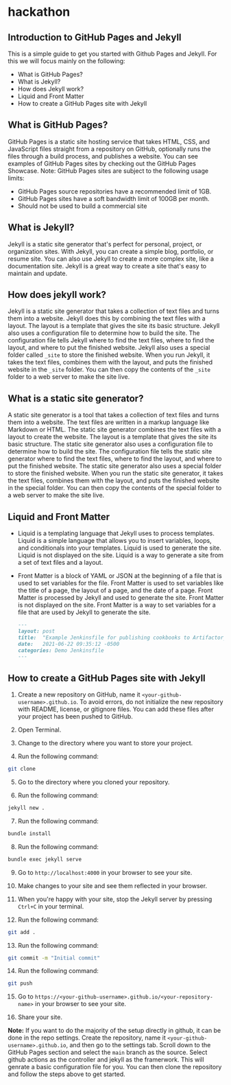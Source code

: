 
# hackathon

## Introduction to GitHub Pages and Jekyll

This is a simple guide to get you started with Github Pages and Jekyll. For this we will focus mainly on the following:

- What is GitHub Pages?
- What is Jekyll?
- How does Jekyll work?
- Liquid and Front Matter
- How to create a GitHub Pages site with Jekyll


## What is GitHub Pages?

GitHub Pages is a static site hosting service that takes HTML, CSS, and JavaScript files straight from a repository on GitHub, optionally runs the files through a build process, and publishes a website. You can see examples of GitHub Pages sites by checking out the GitHub Pages Showcase. Note: GitHub Pages sites are subject to the following usage limits:

- GitHub Pages source repositories have a recommended limit of 1GB.
- GitHub Pages sites have a soft bandwidth limit of 100GB per month.
- Should not be used to build a commercial site

## What is Jekyll?

Jekyll is a static site generator that's perfect for personal, project, or organization sites. With Jekyll, you can create a simple blog, portfolio, or resume site. You can also use Jekyll to create a more complex site, like a documentation site. Jekyll is a great way to create a site that's easy to maintain and update.


## How does jekyll work?

Jekyll is a static site generator that takes a collection of text files and turns them into a website. Jekyll does this by combining the text files with a layout. The layout is a template that gives the site its basic structure. Jekyll also uses a configuration file to determine how to build the site. The configuration file tells Jekyll where to find the text files, where to find the layout, and where to put the finished website. Jekyll also uses a special folder called `_site` to store the finished website. When you run Jekyll, it takes the text files, combines them with the layout, and puts the finished website in the `_site` folder. You can then copy the contents of the `_site` folder to a web server to make the site live.

## What is a static site generator?

A static site generator is a tool that takes a collection of text files and turns them into a website. The text files are written in a markup language like Markdown or HTML. The static site generator combines the text files with a layout to create the website. The layout is a template that gives the site its basic structure. The static site generator also uses a configuration file to determine how to build the site. The configuration file tells the static site generator where to find the text files, where to find the layout, and where to put the finished website. The static site generator also uses a special folder to store the finished website. When you run the static site generator, it takes the text files, combines them with the layout, and puts the finished website in the special folder. You can then copy the contents of the special folder to a web server to make the site live.

## Liquid and Front Matter

- Liquid is a templating language that Jekyll uses to process templates. Liquid is a simple language that allows you to insert variables, loops, and conditionals into your templates. Liquid is used to generate the site. Liquid is not displayed on the site. Liquid is a way to generate a site from a set of text files and a layout.

- Front Matter is a block of YAML or JSON at the beginning of a file that is used to set variables for the file. Front Matter is used to set variables like the title of a page, the layout of a page, and the date of a page. Front Matter is processed by Jekyll and used to generate the site. Front Matter is not displayed on the site. Front Matter is a way to set variables for a file that are used by Jekyll to generate the site.

   ```markdown
   ---
   layout: post
   title:  "Example Jenkinsfile for publishing cookbooks to Artifactory"
   date:   2021-06-22 09:35:12 -0500
   categories: Demo Jenkinsfile
   ---
   ```

## How to create a GitHub Pages site with Jekyll

1. Create a new repository on GitHub, name it `<your-github-username>.github.io`. To avoid errors, do not initialize the new repository with README, license, or gitignore files. You can add these files after your project has been pushed to GitHub.

2. Open Terminal.

3. Change to the directory where you want to store your project.

4. Run the following command:

```bash
git clone
```

5. Go to the directory where you cloned your repository.

6. Run the following command:

```bash
jekyll new .
```

7. Run the following command:

```bash
bundle install
```

8. Run the following command:

```bash
bundle exec jekyll serve
```

9. Go to `http://localhost:4000` in your browser to see your site.

10. Make changes to your site and see them reflected in your browser.

11. When you're happy with your site, stop the Jekyll server by pressing `Ctrl+C` in your terminal.

12. Run the following command:

```bash
git add .
```

13. Run the following command:

```bash
git commit -m "Initial commit"
```

14. Run the following command:

```bash
git push
```

15. Go to `https://<your-github-username>.github.io/<your-repository-name>` in your browser to see your site.

16. Share your site.


__**Note:**__ If you want to do the majority of the setup directly in github, it can be done in the repo settings. Create the repository, name it `<your-github-username>.github.io`, and then go to the settings tab. Scroll down to the GitHub Pages section and select the `main` branch as the source. Select github actions as the controller and jekyll as the framerwork. This will genrate a basic configuration file for you. You can then clone the repository and follow the steps above to get started.
